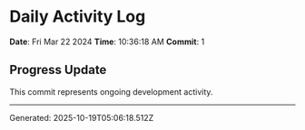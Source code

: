 # Daily Activity Log

**Date**: Fri Mar 22 2024
**Time**: 10:36:18 AM
**Commit**: 1

## Progress Update

This commit represents ongoing development activity.

---
Generated: 2025-10-19T05:06:18.512Z
